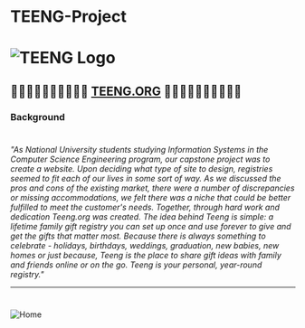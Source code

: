 # TEENG-Project
# ![TEENG Logo](https://user-images.githubusercontent.com/47153835/56466308-bb61cf00-63c4-11e9-8ef8-d92b788ebe1a.png)
##  :gift::gift::gift::gift::gift::gift::gift::gift::gift::gift: [TEENG.ORG](https://www.teeng.org) :gift::gift::gift::gift::gift::gift::gift::gift::gift::gift:
### Background
#

*"As National University students studying Information Systems in the Computer Science Engineering program, our capstone project was to create a website. Upon deciding what type of site to design, registries seemed to fit each of our lives in some sort of way. As we discussed the pros and cons of the existing market, there were a number of discrepancies or  missing accommodations, we felt there was a niche that could be better fulfilled to meet the customer's needs. Together, through hard work and dedication Teeng.org was created. The idea behind Teeng is simple: a lifetime family gift registry you can set up once and use forever to give and get the gifts that matter most. Because there is always something to celebrate - holidays, birthdays, weddings, graduation, new babies, new homes or just because, Teeng is the place to share gift ideas with family and friends online or on the go. Teeng is your personal, year-round registry."*

---
#
![Home](https://user-images.githubusercontent.com/47153835/56518932-8f923680-64f5-11e9-8bf6-38c9c5e0fff3.PNG)

